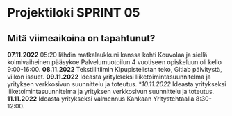 # Projektiloki SPRINT 05

## Mitä viimeaikoina on tapahtunut? 

**07.11.2022**
05:20 lähdin matkalaukkuni kanssa kohti Kouvolaa ja siellä kolmivaiheinen pääsykoe Palvelumuotoilun 4 vuotiseen opiskeluun oli kello 9:00-16:00.
**08.11.2022** Tekstiilitiimin Kipupistelistan teko, Gitlab päivitystä, viikon issuet.
**09.11.2022** Ideasta yritykseksi liiketoimintasuunnitelma ja yrityksen verkkosivun suunnittelu ja toteutus.
**10.11.2022* Ideasta yritykseksi liiketoimintasuunnitelma ja yrityksen verkkosivun suunnittelu ja toteutus.
**11.11.2022** Ideasta yritykseksi valmennus Kankaan Yritystehtaalla 8:30-12:00.
